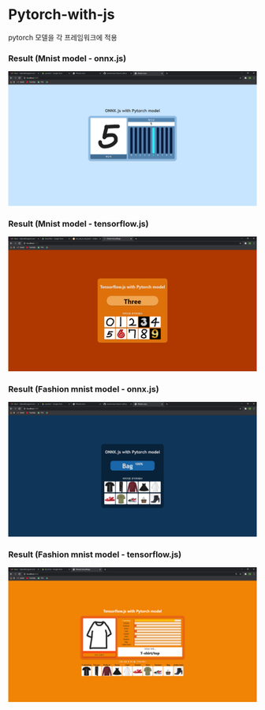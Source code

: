 # Pytorch-with-js
pytorch 모델을 각 프레임워크에 적용

<h3>Result (Mnist model - onnx.js)</h3>
<img src="./img/omnist.PNG">

<h3>Result (Mnist model - tensorflow.js)</h3>
<img src="./img/tmnist.PNG">

<h3>Result (Fashion mnist model - onnx.js)</h3>
<img src="./img/ofashion_mnist.PNG">

<h3>Result (Fashion mnist model - tensorflow.js)</h3>
<img src="./img/tfashion_mnist.PNG">
